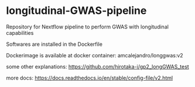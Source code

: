 # longitudinal-GWAS-pipeline
Repository for Nextflow pipeline to perform GWAS with longitudinal capabilities



Softwares are installed in the Dockerfile

Dockerimage is available at docker container: amcalejandro/longgwas:v2

some other explanations: https://github.com/hirotaka-i/gp2_longGWAS_test

more docs: https://docs.readthedocs.io/en/stable/config-file/v2.html 